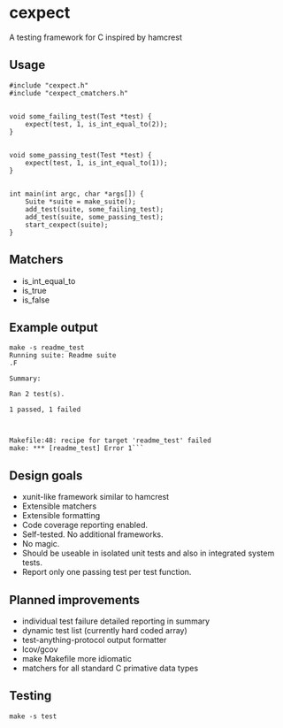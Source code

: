# cexpect

A testing framework for C inspired by hamcrest

## Usage

```
#include "cexpect.h"
#include "cexpect_cmatchers.h"


void some_failing_test(Test *test) {
    expect(test, 1, is_int_equal_to(2));
}


void some_passing_test(Test *test) {
    expect(test, 1, is_int_equal_to(1));
}


int main(int argc, char *args[]) {
    Suite *suite = make_suite();
    add_test(suite, some_failing_test);
    add_test(suite, some_passing_test);
    start_cexpect(suite);
}
```


## Matchers

* is_int_equal_to
* is_true
* is_false


## Example output

```
make -s readme_test
Running suite: Readme suite
.F

Summary:

Ran 2 test(s).

1 passed, 1 failed



Makefile:48: recipe for target 'readme_test' failed
make: *** [readme_test] Error 1```
```

## Design goals


* xunit-like framework similar to hamcrest
* Extensible matchers
* Extensible formatting
* Code coverage reporting enabled.
* Self-tested. No additional frameworks.
* No magic. 
* Should be useable in isolated unit tests and also in integrated system tests.
* Report only one passing test per test function.


## Planned improvements

* individual test failure detailed reporting in summary
* dynamic test list (currently hard coded array)
* test-anything-protocol output formatter
* lcov/gcov
* make Makefile more idiomatic
* matchers for all standard C primative data types


## Testing

```
make -s test
```